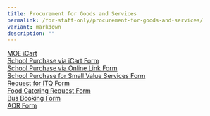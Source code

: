 ```yaml
---
title: Procurement for Goods and Services
permalink: /for-staff-only/procurement-for-goods-and-services/
variant: markdown
description: ""
---
```

[MOE iCart](https://intranet.moe.gov.sg/moeprocurement/Pages/iCart.aspx)<br>
[School Purchase via iCart Form](https://go.gov.sg/zhps-icart-purchse-request)<br>
[School Purchase via Online Link Form](https://go.gov.sg/zhps-request-for-online-purchase)<br>
[School Purchase for Small Value Services Form](https://go.gov.sg/zhps-small-value-purchase-of-services)<br>
[Request for ITQ Form](https://go.gov.sg/zhps-itq-request)<br>
[Food Catering Request Form](https://go.gov.sg/zhps-request-for-food-catering)<br>
[Bus Booking Form](https://docs.google.com/document/d/1HOsy5gTRj9NJIN2FxEfNjUwm5HLpQS6j/edit?usp=drive_link&amp;ouid=108962462903972811568&amp;rtpof=true&amp;sd=true)<br>
[AOR Form](https://docs.google.com/document/d/1SABX9JxnOMUEV42ILu62pUat7X2Er1uO/edit)